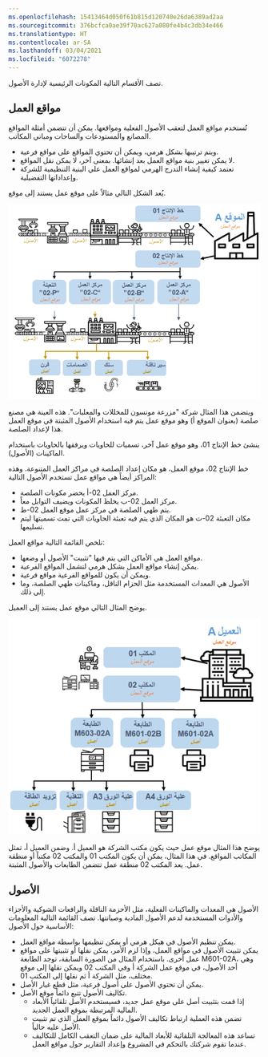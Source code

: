 ```yaml
---
ms.openlocfilehash: 15413464d050f61b815d120740e26da6389ad2aa
ms.sourcegitcommit: 376bcfca0ae39f70ac627a080fe4b4c3db34e466
ms.translationtype: HT
ms.contentlocale: ar-SA
ms.lasthandoff: 03/04/2021
ms.locfileid: "6072278"
---
```

تصف الأقسام التالية المكونات الرئيسية لإدارة الأصول. 

## <a name="functional-locations"></a>مواقع العمل
تُستخدم مواقع العمل لتعقب الأصول الفعلية ومواقعها. يمكن أن تتضمن أمثلة المواقع المصانع والمستودعات والساحات ومباني المكاتب. 

- ويتم ترتيبها بشكل هرمي، ويمكن أن تحتوي المواقع على مواقع فرعية. 
- لا يمكن تغيير بنية مواقع العمل بعد إنشائها. بمعنى آخر، لا يمكن نقل المواقع. 
- تعتمد كيفية إنشاء التدرج الهرمي لمواقع العمل علي البنية التنظيمية للشركة وإعداداتها التفضيلية.

يُعد الشكل التالي مثالاً على موقع عمل يستند إلى موقع.

![مخطط لمثال على موقع عمل يستند إلى موقع.](../media/functional-location-review-c.png)
 
ويتضمن هذا المثال شركة "مزرعة مونسون للمخللات والمعلبات". هذه العينة هي مصنع صلصة (بعنوان الموقع أ) وهو موقع عمل يتم فيه استخدام الأصول المثبتة في موقع العمل هذا لإعداد الصلصة. 

ينشئ خط الإنتاج 01، وهو موقع عمل آخر، تسميات للحاويات ويرفقها بالحاويات باستخدام الماكينات (الأصول). 

خط الإنتاج 02، موقع العمل، هو مكان إعداد الصلصة في مراكز العمل المتنوعة. وهذه المراكز أيضاً هي مواقع عمل تستخدم الأصول التالية:

- مركز العمل 02-أ يحضر مكونات الصلصة.
- مركز العمل 02-ب يخلط المكونات ويضيف التوابل معاً.
- يتم طهي الصلصة في مركز عمل موقع العمل 02-ط. 
- مكان التعبئة 02-ت هو المكان الذي يتم فيه تعبئة الحاويات التي تمت تسميتها ليتم تسليمها.

تلخص القائمة التالية مواقع العمل:
 
- مواقع العمل هي الأماكن التي يتم فيها "تثبيت" الأصول أو وضعها.
- يمكن إنشاء مواقع العمل بشكل هرمي لتشمل المواقع الفرعية.
- ويمكن أن يكون للمواقع الفرعية مواقع فرعية.
- الأصول هي المعدات المستخدمة مثل الحزام الناقل، وماكينات طهي الصلصة، وما إلى ذلك.

يوضح المثال التالي موقع عمل يستند إلى العميل.

![مخطط لمثال على موقع عمل يستند إلى عميل.](../media/functional-location-by-customer-c.png)
 
يوضح هذا المثال موقع عمل حيث يكون مكتب الشركة هو العميل أ. وضمن العميل أ، تمثل المكاتب المواقع. في هذا المثال، يمكن أن يكون المكتب 01 والمكتب 02 مكتباً أو منطقة عمل. يعد المكتب 02 منطقة عمل تتضمن الطابعات والأصول المثبتة. 

## <a name="assets"></a>الأصول
الأصول هي المعدات والماكينات الفعلية، مثل الأحزمة الناقلة والرافعات الشوكية والأجزاء والأدوات المستخدمة لدعم الأصول المادية وصيانتها. تصف القائمة التالية المعلومات الأساسية حول الأصول:

- يمكن تنظيم الأصول في هيكل هرمي أو يمكن تنظيمها بواسطة مواقع العمل.
- يمكن تثبيت الأصول في مواقع العمل، وإذا لزم الأمر، يمكن نقلها أو تثبيتها على مواقع عمل أخرى. باستخدام المثال من الصورة السابقة، توجد الطابعة M601-02A، وهي أحد الأصول، في موقع عمل الشركة أ وفي المكتب 02 ويمكن نقلها إلى موقع مختلف، مثل الشركة أ ثم نقلها إلى المكتب 01.
- يمكن أن تحتوي الأصول على أصول فرعية، مثل قطع غيار الأصل. 
- تكاليف الأصول تتبع دائماً موقع الأصل.
    - إذا قمت بتثبيت أصل على موقع عمل جديد، فسيستخدم الأصل تلقائياً الأبعاد المالية المرتبطة بموقع العمل الجديد. 
    - تضمن هذه العملية ارتباط تكاليف الأصول دائماً بموقع العمل الذي تم تثبيت الأصل عليه حالياً. 
    - تساعد هذه المعالجة التلقائية للأبعاد المالية على ضمان التعقب الكامل للتكاليف عندما تقوم شركتك بالتحكم في المشروع وإعداد التقارير حول مواقع العمل.


